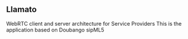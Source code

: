 Llamato
--------
WebRTC client and server architecture for Service Providers
This is the application based on Doubango sipML5


